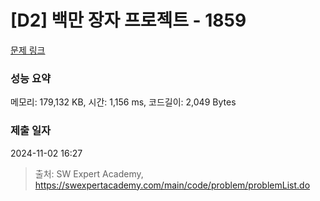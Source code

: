 # [D2] 백만 장자 프로젝트 - 1859 

[문제 링크](https://swexpertacademy.com/main/code/problem/problemDetail.do?contestProbId=AV5LrsUaDxcDFAXc) 

### 성능 요약

메모리: 179,132 KB, 시간: 1,156 ms, 코드길이: 2,049 Bytes

### 제출 일자

2024-11-02 16:27



> 출처: SW Expert Academy, https://swexpertacademy.com/main/code/problem/problemList.do